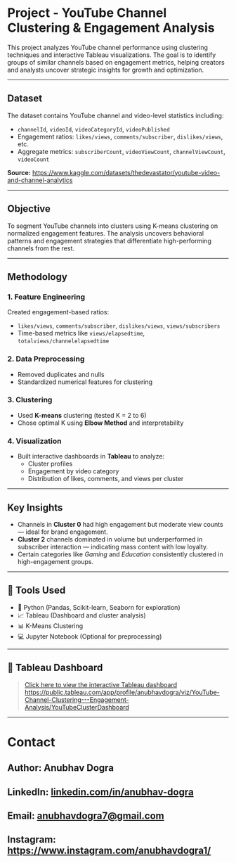 # Project - YouTube Channel Clustering & Engagement Analysis

This project analyzes YouTube channel performance using clustering techniques and interactive Tableau visualizations. The goal is to identify groups of similar channels based on engagement metrics, helping creators and analysts uncover strategic insights for growth and optimization.

---

## Dataset

The dataset contains YouTube channel and video-level statistics including:

- `channelId`, `videoId`, `videoCategoryId`, `videoPublished`
- Engagement ratios: `likes/views`, `comments/subscriber`, `dislikes/views`, etc.
- Aggregate metrics: `subscriberCount`, `videoViewCount`, `channelViewCount`, `videoCount`

**Source:** https://www.kaggle.com/datasets/thedevastator/youtube-video-and-channel-analytics

---

## Objective

To segment YouTube channels into clusters using K-means clustering on normalized engagement features. The analysis uncovers behavioral patterns and engagement strategies that differentiate high-performing channels from the rest.

---

## Methodology

### 1. **Feature Engineering**
Created engagement-based ratios:
- `likes/views`, `comments/subscriber`, `dislikes/views`, `views/subscribers`
- Time-based metrics like `views/elapsedtime`, `totalviews/channelelapsedtime`

### 2. **Data Preprocessing**
- Removed duplicates and nulls
- Standardized numerical features for clustering

### 3. **Clustering**
- Used **K-means** clustering (tested K = 2 to 6)
- Chose optimal K using **Elbow Method** and interpretability

### 4. **Visualization**
- Built interactive dashboards in **Tableau** to analyze:
  - Cluster profiles
  - Engagement by video category
  - Distribution of likes, comments, and views per cluster

---

## Key Insights

- Channels in **Cluster 0** had high engagement but moderate view counts — ideal for brand engagement.
- **Cluster 2** channels dominated in volume but underperformed in subscriber interaction — indicating mass content with low loyalty.
- Certain categories like *Gaming* and *Education* consistently clustered in high-engagement groups.


---

## 📌 Tools Used

- 🐍 Python (Pandas, Scikit-learn, Seaborn for exploration)
- 📈 Tableau (Dashboard and cluster analysis)
- 📊 K-Means Clustering
- 💻 Jupyter Notebook (Optional for preprocessing)

---

## 🔗 Tableau Dashboard

> [Click here to view the interactive Tableau dashboard](#)
https://public.tableau.com/app/profile/anubhavdogra/viz/YouTube-Channel-Clustering---Engagement-Analysis/YouTubeClusterDashboard

---

# Contact
## Author: Anubhav Dogra
## LinkedIn: [linkedin.com/in/anubhav-dogra ](https://www.linkedin.com/in/anubhav-dogra/)
## Email: anubhavdogra7@gmail.com
## Instagram: https://www.instagram.com/anubhavdogra1/


